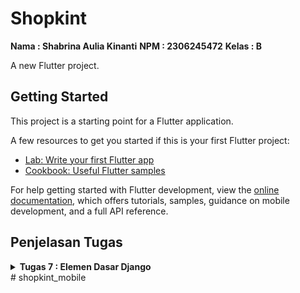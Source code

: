 # Shopkint
**Nama : Shabrina Aulia Kinanti**
**NPM : 2306245472**
**Kelas : B**

A new Flutter project.

## Getting Started

This project is a starting point for a Flutter application.

A few resources to get you started if this is your first Flutter project:

- [Lab: Write your first Flutter app](https://docs.flutter.dev/get-started/codelab)
- [Cookbook: Useful Flutter samples](https://docs.flutter.dev/cookbook)

For help getting started with Flutter development, view the
[online documentation](https://docs.flutter.dev/), which offers tutorials,
samples, guidance on mobile development, and a full API reference.



## **Penjelasan Tugas**
<details>
<summary> <b> Tugas 7 : Elemen Dasar Django </b> </summary>

## **Checklist Tugas**

## **Jelaskan apa yang dimaksud dengan stateless widget dan stateful widget, dan jelaskan perbedaan dari keduanya.**
- StatelessWidget adalah widget yang tidak memiliki state yang dapat berubah setelah widget tersebut dibuat. Artinya, widget ini bersifat statis atau tidak dapat berubah selama aplikasi berjalan, kecuali jika direbuild atau dibangun ulang secara manual oleh program.
1. Tidak punya state yang bisa berubah.
2. Cocok untuk UI statis (tidak berubah).
3. Contoh: Teks, ikon statis.
4. Tidak bisa diperbarui tanpa rebuild seluruh widget. 
5. UI statis, tidak berubah.

- StatefulWidget adalah widget yang memiliki state yang dapat berubah selama siklus hidup widget tersebut. Artinya, widget ini dapat memperbarui atau mengubah tampilannya secara dinamis saat aplikasi berjalan berdasarkan interaksi pengguna atau perubahan data.
1. Punya state yang bisa berubah.
2. Cocok untuk UI dinamis (berubah seiring interaksi).
3. Contoh: Tombol yang berubah warna saat ditekan, counter.
4. Menggunakan setState untuk memperbarui tampilan.
5. UI dinamis, bisa berubah selama aplikasi berjalan.

## **Apa fungsi dari setState()? Jelaskan variabel apa saja yang dapat terdampak dengan fungsi tersebut.**
`setState()` digunakan untuk memperbarui UI saat ada perubahan data pada widget `Stateful`. Dengan memanggil `setState()`, Flutter akan membangun ulang (re-render) bagian UI yang terkait, sehingga tampilan sesuai dengan data terbaru.

Variabel yang Terpengaruh:
- Variabel dalam State : Semua variabel yang didefinisikan di kelas `State` dari widget, seperti `int counter`, `bool`, `String`, atau `List` yang digunakan di `build()`.
Intinya, `setState()` membuat Flutter tahu bahwa ada data yang berubah dan perlu diperbarui di layar.

## **Jelaskan perbedaan antara const dengan final.**
const: Nilai tetap pada compile-time (wajib diketahui saat kompilasi).
- Digunakan untuk nilai tetap yang sudah diketahui sejak kompilasi (compile-time constant).
- Objek yang dideklarasikan dengan const adalah immutable (tidak dapat diubah) dan dibuat hanya sekali di memori.
- Biasanya digunakan untuk nilai yang benar-benar konstan seperti angka tetap, string tetap, atau objek yang bisa dipastikan nilainya tidak akan berubah.

final: Nilai tetap pada runtime, bisa ditentukan saat program berjalan.
- Digunakan untuk nilai yang hanya bisa ditetapkan satu kali dan tidak bisa diubah setelah ditetapkan.
- Nilainya bisa ditentukan saat runtime, bukan hanya saat kompilasi.
- Cocok untuk nilai yang bisa berubah-ubah namun hanya perlu diinisialisasi sekali.

## **Jelaskan bagaimana cara kamu mengimplementasikan checklist-checklist di atas.**
* ### Membuat sebuah program Flutter 
1. Membuat folder baru bernama shopkint_mobile
2. buka terminal dan tulis prompt seperti dibawah ini
```
flutter create shokint
cd shopkint
```
3. Jalankan dengan `flutter run`

* ### Membuat tiga tombol sederhana dengan ikon dan teks
1. Buat file baru di folder lib bernama `menu.dart` lalu pindahkan isi dari `main.dart` baris ke 39-kebawah dan tambahkan `import 'package:flutter/material.dart';`lalu tambahkan code `home: const MyHomePage(title: 'Flutter Demo Home Page'),` di `main.dart`
2. Membuat class di `menu.dart` untuk card info yang berisi nama, NPM, kelas
```
class InfoCard extends StatelessWidget {
  final String title;
  final String content;

  const InfoCard({super.key, required this.title, required this.content});

  @override
  Widget build(BuildContext context) {
    return Card(
      elevation: 2.0,
      child: Container(
        width: MediaQuery.of(context).size.width / 3.5,
        padding: const EdgeInsets.all(16.0),
        child: Column(
          children: [
            Text(
              title,
              style: const TextStyle(fontWeight: FontWeight.bold),
            ),
            const SizedBox(height: 8.0),
            Text(content),
          ],
        ),
      ),
    );
  }
}
```
3. Membuat class baru yaitu `ItemHomePage` yang berisi nama dan icon di file `menu.dart`
```
class ItemHomepage {
  final String name;
  final IconData icon;
  final Color color;

  ItemHomepage(this.name, this.icon, this.color);
}
``` 
dan setelah itu tambahkan code dibawah ini untuk membuat list tombol yang ada di homepage nya dan button dengan warna yang berbeda
```
final List<ItemHomepage> items = [
    ItemHomepage("Lihat Daftar Product", Icons.shopping_cart, Color(0xFF795548)), // Medium-light brown
    ItemHomepage("Tambah Product", Icons.add, Color(0xFF8D6E63)), // Medium brown
    ItemHomepage("Logout", Icons.logout, Color(0xFF8B5E5E)), // Muted reddish-brown for Logout
  ];
```
* ###  Memunculkan Snackbar
1. di `menu.dart` tambahkan class dibawah ini sehingga jika tombol dipencek dia menampilkan snackbar yang sesuai dengan tombolnya
```
class ItemHomepage {
  final String name;
  final IconData icon;
  final Color color;

  ItemHomepage(this.name, this.icon, this.color);
}

class ItemCard extends StatelessWidget {
  final ItemHomepage item;
  
  const ItemCard(this.item, {super.key}); 

  @override
  Widget build(BuildContext context) {
    return Material(
      color: item.color, // Use the item's color for background
      borderRadius: BorderRadius.circular(12),
      child: InkWell(
        onTap: () {
          ScaffoldMessenger.of(context)
            ..hideCurrentSnackBar()
            ..showSnackBar(
              SnackBar(content: Text("Kamu telah menekan tombol ${item.name}!"))
            );
        },
        child: Container(
          padding: const EdgeInsets.all(8),
          child: Center(
            child: Column(
              mainAxisAlignment: MainAxisAlignment.center,
              children: [
                Icon(
                  item.icon,
                  color: Colors.white,
                  size: 30.0,
                ),
                const Padding(padding: EdgeInsets.all(3)),
                Text(
                  item.name,
                  textAlign: TextAlign.center,
                  style: const TextStyle(color: Colors.white),
                ),
              ],
            ),
          ),
        ),
      ),
    );
  }
}
```

</details># shopkint_mobile
